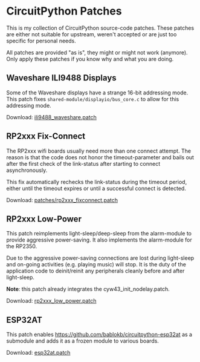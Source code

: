 CircuitPython Patches
=====================

This is my collection of CircuitPython source-code patches. These patches
are either not suitable for upstream, weren't accepted or are just too
specific for personal needs.

All patches are provided "as is", they might or might not work (anymore). Only
apply these patches if you know why and what you are doing.


Waveshare ILI9488 Displays
--------------------------

Some of the Waveshare displays have a strange 16-bit addressing mode. This
patch fixes `shared-module/displayio/bus_core.c` to allow for this
addressing mode.

Download: [ili9488_waveshare.patch](patches/ili9488_waveshare.patch)


RP2xxx Fix-Connect
------------------

The RP2xxx wifi boards usually need more than one connect attempt. The
reason is that the code does not honor the timeout-parameter and bails
out after the first check of the link-status after starting to connect
asynchronously.

This fix automatically rechecks the link-status during the timeout
period, either until the timeout expires or until a successful connect
is detected.

Download: [patches/rp2xxx_fixconnect.patch](patches/rp2xxx_fixconnect.patch)


RP2xxx Low-Power
----------------

This patch reimplements light-sleep/deep-sleep from the alarm-module to
provide aggressive power-saving. It also implements the alarm-module for
the RP2350.

Due to the aggressive power-saving connections are lost during light-sleep
and on-going activities (e.g. playing music) will stop. It is the duty
of the application code to deinit/reinit any peripherals cleanly before
and after light-sleep.

**Note**: this patch already integrates the cyw43_init_nodelay.patch.

Download: [rp2xxx_low_power.patch](patches/rp2xxx_low_power.patch)


ESP32AT
-------

This patch enables <https://github.com/bablokb/circuitpython-esp32at> as
a submodule and adds it as a frozen module to various boards.

Download: [esp32at.patch](patches/esp32at.patch)
